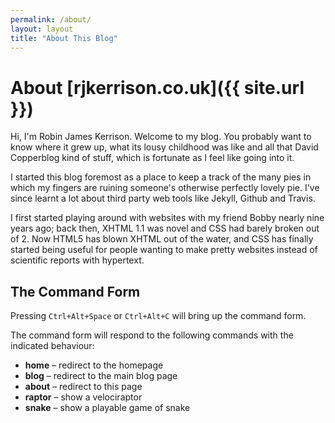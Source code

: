 ```yaml
---
permalink: /about/
layout: layout
title: "About This Blog"
---
```


# About [rjkerrison.co.uk]({{ site.url }})

Hi, I'm Robin James Kerrison. Welcome to my blog. You probably want to know where it grew up, what its lousy childhood was like and all that David Copperblog kind of stuff, which is fortunate as I feel like going into it.

I started this blog foremost as a place to keep a track of the many pies in which my fingers are ruining someone's otherwise perfectly lovely pie. I've since learnt a lot about third party web tools like Jekyll, Github and Travis.

I first started playing around with websites with my friend Bobby nearly nine years ago; back then, XHTML 1.1 was novel and CSS had barely broken out of 2. Now HTML5 has blown XHTML out of the water, and CSS has finally started being useful for people wanting to make pretty websites instead of scientific reports with hypertext.

## The Command Form

Pressing `Ctrl+Alt+Space` or `Ctrl+Alt+C` will bring up the command form.

The command form will respond to the following commands with the indicated behaviour:

- **home** – redirect to the homepage
- **blog** – redirect to the main blog page
- **about** – redirect to this page
- **raptor** – show a velociraptor
- **snake** – show a playable game of snake